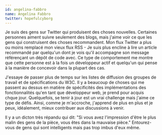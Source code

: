 ```yaml
---
id: angelina-fabbro
name: Angelina Fabbro
twitter: hopefulcyborg
---
```


Je suis des gens sur Twitter qui produisent des choses nouvelles. Certaines personnes aiment suivre seulement des blogs, mais j'aime voir ce que les gens qui construisent des choses recommandent. Mon flux Twitter a plus ou moins remplacé mon vieux flux RSS - Je suis plus encline à lire un article recommandé par quelqu'un  dont je vois qu'il accompagne son message référençant un dépôt de code avec. Ce type de comportement me montre que cette personne est à la fois un développeur actif et quelqu'un qui pense à la manière de concevoir dans la plupart des cas.

J'essaye de passer plus de temps sur les listes de diffusion des groupes de travail et de spécifications du W3C. Il y a beaucoup de choses qui me passent au dessus en matière de spécificités des implémentations des fonctionnalités qu'en tant que développeur web, je prend pour acquis chque jour. Quelquefois, se tenir à jour est un vrai challenge mais j'aime ce type de défis. Ainsi, comme je m'accroche, j'apprend de plus en plus et je peux, idéalement, mieux contribuer aux discussions à venir.

Il y a un dicton très répandu qui dit: "Si vous avez l'impression d'être le plus malin des gens de la pièce, vous êtes dans la mauvaise pièce." Entourez-vous de gens qui sont intelligents mais pas trop imbus d'eux même.
